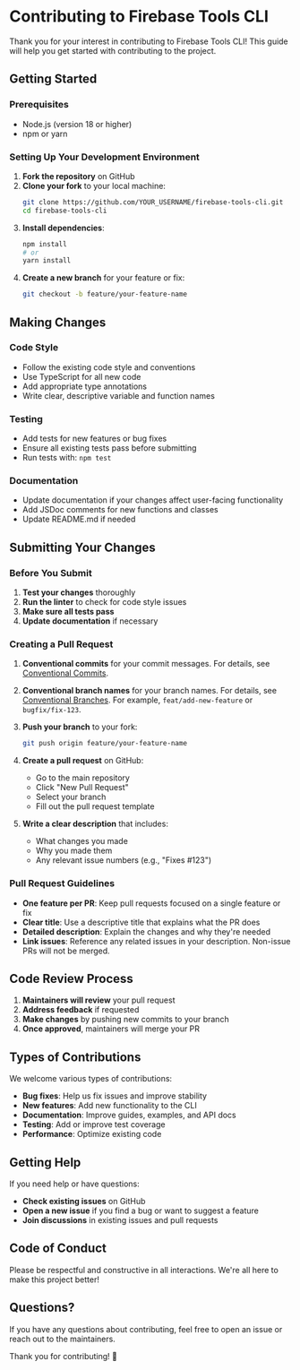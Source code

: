 # Contributing to Firebase Tools CLI

Thank you for your interest in contributing to Firebase Tools CLI! This guide will help you get started with contributing to the project.

## Getting Started

### Prerequisites

- Node.js (version 18 or higher)
- npm or yarn

### Setting Up Your Development Environment

1. **Fork the repository** on GitHub
2. **Clone your fork** to your local machine:
   ```bash
   git clone https://github.com/YOUR_USERNAME/firebase-tools-cli.git
   cd firebase-tools-cli
   ```
3. **Install dependencies**:
   ```bash
   npm install
   # or
   yarn install
   ```
4. **Create a new branch** for your feature or fix:
   ```bash
   git checkout -b feature/your-feature-name
   ```

## Making Changes

### Code Style

- Follow the existing code style and conventions
- Use TypeScript for all new code
- Add appropriate type annotations
- Write clear, descriptive variable and function names

### Testing

- Add tests for new features or bug fixes
- Ensure all existing tests pass before submitting
- Run tests with: `npm test`

### Documentation

- Update documentation if your changes affect user-facing functionality
- Add JSDoc comments for new functions and classes
- Update README.md if needed

## Submitting Your Changes

### Before You Submit

1. **Test your changes** thoroughly
2. **Run the linter** to check for code style issues
3. **Make sure all tests pass**
4. **Update documentation** if necessary

### Creating a Pull Request

1. **Conventional commits** for your commit messages. For details, see [Conventional Commits](https://www.conventionalcommits.org/en/v1.0.0/).

2. **Conventional branch names** for your branch names. For details, see [Conventional Branches](https://conventional-branch.github.io/). For example, `feat/add-new-feature` or `bugfix/fix-123`.

3. **Push your branch** to your fork:

   ```bash
   git push origin feature/your-feature-name
   ```

4. **Create a pull request** on GitHub:

   - Go to the main repository
   - Click "New Pull Request"
   - Select your branch
   - Fill out the pull request template

5. **Write a clear description** that includes:
   - What changes you made
   - Why you made them
   - Any relevant issue numbers (e.g., "Fixes #123")

### Pull Request Guidelines

- **One feature per PR**: Keep pull requests focused on a single feature or fix
- **Clear title**: Use a descriptive title that explains what the PR does
- **Detailed description**: Explain the changes and why they're needed
- **Link issues**: Reference any related issues in your description. Non-issue PRs will not be merged.

## Code Review Process

1. **Maintainers will review** your pull request
2. **Address feedback** if requested
3. **Make changes** by pushing new commits to your branch
4. **Once approved**, maintainers will merge your PR

## Types of Contributions

We welcome various types of contributions:

- **Bug fixes**: Help us fix issues and improve stability
- **New features**: Add new functionality to the CLI
- **Documentation**: Improve guides, examples, and API docs
- **Testing**: Add or improve test coverage
- **Performance**: Optimize existing code

## Getting Help

If you need help or have questions:

- **Check existing issues** on GitHub
- **Open a new issue** if you find a bug or want to suggest a feature
- **Join discussions** in existing issues and pull requests

## Code of Conduct

Please be respectful and constructive in all interactions. We're all here to make this project better!

## Questions?

If you have any questions about contributing, feel free to open an issue or reach out to the maintainers.

Thank you for contributing! 🚀
